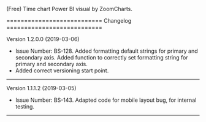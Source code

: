 (Free) Time chart Power BI visual by ZoomCharts.

=========================== Changelog ===========================

Version 1.2.0.0 (2019-03-06)

* Issue Number: BS-128.
  Added formatting default strings for primary and secondary axis.
  Added function to correctly set formatting string for primary 
  and secondary axis.
* Added correct versioning start point.

-----------------------------------------------------------------

Version 1.1.1.2 (2019-03-05)

* Issue Number: BS-143.
  Adapted code for mobile layout bug, for internal testing.

-----------------------------------------------------------------
